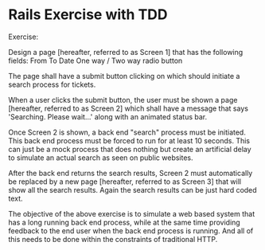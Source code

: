 # Rails Exercise with TDD

Exercise:

Design a page [hereafter, referred to as Screen 1] that has the following fields:
From
To
Date
One way / Two way radio button
 
The page shall have a submit button clicking on which should initiate a search process for tickets.

When a user clicks the submit button, the user must be shown a page [hereafter, referred to as Screen 2] which shall have a message that says 'Searching. Please wait...' along with an animated status bar.

Once Screen 2 is shown, a back end "search" process must be initiated. This back  end process must be forced to run for at least 10 seconds. This can just be a mock process that does nothing but create an artificial delay to simulate an actual search as seen on public websites.
 
After the back end returns the search results, Screen 2 must automatically be replaced by a new page [hereafter, referred to as Screen 3] that will show all the search results. Again the search results can be just hard coded text.

The objective of the above exercise is to simulate a web based system that has a long running back end process, while at the same time providing feedback to the end user when the back end process is running. And all of this needs to be done within the constraints of traditional HTTP.
